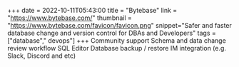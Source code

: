 +++
date = 2022-10-11T05:43:00
title = "Bytebase"
link = "https://www.bytebase.com/"
thumbnail = "https://www.bytebase.com/favicon/favicon.png"
snippet="Safer and faster database change and version control for DBAs and Developers"
tags = ["database"," devops"]
+++
Community support
Schema and data change review workflow
SQL Editor
Database backup / restore
IM integration (e.g. Slack, Discord and etc)
